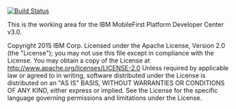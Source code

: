 [![Build Status](https://travis.innovate.ibm.com/MFPSamples/mfpsamples.github.ibm.com.svg?token=DxTFrpuyhWKJNXaj5cp2&branch=jekyll)](https://travis.innovate.ibm.com/MFPSamples/mfpsamples.github.ibm.com)

This is the working area for the IBM MobileFirst Platform Developer Center v3.0.

Copyright 2015 IBM Corp.
Licensed under the Apache License, Version 2.0 (the "License"); you may not use this file except in compliance with the License. You may obtain a copy of the License at
http://www.apache.org/licenses/LICENSE-2.0
Unless required by applicable law or agreed to in writing, software distributed under the License is distributed on an "AS IS" BASIS, WITHOUT WARRANTIES OR CONDITIONS OF ANY KIND, either express or implied. See the License for the specific language governing permissions and limitations under the License.
